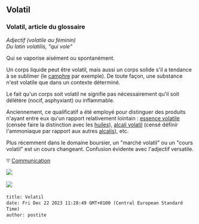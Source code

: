 ## Volatil
### Volatil, article du glossaire
 _Adjectif (_volatile _au féminin)  
Du latin_ volatilis_, "qui vole"_

Qui se vaporise aisément ou spontanément.

Un corps liquide peut être volatil, mais aussi un corps solide s'il a tendance à se sublimer (le [camphre](camphre.html) par exemple). De toute façon, une substance n'est volatile que dans un contexte déterminé.

Le fait qu'un corps soit volatil ne signifie pas nécessairement qu'il soit délétère (nocif, asphyxiant) ou inflammable.

Anciennement, ce qualificatif a été employé pour distinguer des produits n'ayant entre eux qu'un rapport relativement lointain : [essence volatile](huileessentielle.html) (censée faire la distinction avec les [huiles](huile.html)), [alcali volatil](ammoniac.html#alcalivolatil) (censé définir l'ammoniaque par rapport aux autres [alcalis](alcali.html)), etc.

Plus récemment dans le domaine boursier, un "marché volatil" ou un "cours volatil" est un cours changeant. Confusion évidente avec l'adjectif versatile.



![](images/flechebas.gif) [Communication](http://www.artrealite.com/annonceurs.htm) 

[![](https://cbonvin.fr/sites/regie.artrealite.com/visuels/campagne1.png)](index-2.html#20131014)

![](https://cbonvin.fr/sites/regie.artrealite.com/visuels/campagne2.png)
```
title: Volatil
date: Fri Dec 22 2023 11:28:49 GMT+0100 (Central European Standard Time)
author: postite
```

